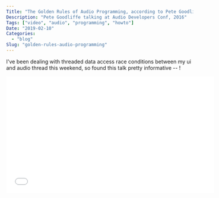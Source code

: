 ```yaml
---
Title: "The Golden Rules of Audio Programming, according to Pete Goodliffe"
Description: "Pete Goodliffe talking at Audio Developers Conf, 2016"
Tags: ["video", "audio", "programming", "howto"]
Date: "2019-02-10"
Categories:
  - "blog"
Slug: "golden-rules-audio-programming"
---
```


I've been dealing with threaded data access race conditions between my ui and audio thread this weekend, so found this talk pretty informative -- !

<div class="video-container">
<iframe width="560" height="315" src="//www.youtube.com/embed/SJXGSJ6Zoro" frameborder="0" allowfullscreen></iframe>
</div>
